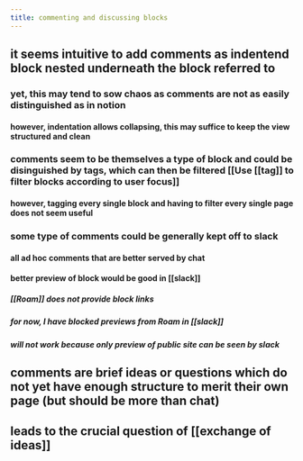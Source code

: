 ```yaml
---
title: commenting and discussing blocks
---
```


## it seems intuitive to add comments as indentend block nested underneath the block referred to
### yet, this may tend to sow chaos as comments are not as easily distinguished as in notion
#### however, indentation allows collapsing, this may suffice to keep the view structured and clean

### comments seem to be themselves a type of block and could be disinguished by tags, which can then be filtered [[Use [[tag]] to filter blocks according to user focus]]
#### however, tagging every single block and having to filter every single page does not seem useful

### some type of comments could be generally kept off to slack
#### all ad hoc comments that are better served by chat

#### better preview of block would be good in [[slack]]
##### [[Roam]] does not provide block links

##### for now, I have blocked previews from Roam in [[slack]]

##### will not work because only preview of public site can be seen by slack

## comments are brief ideas or questions which do not yet have enough structure to merit their own page (but should be more than chat)

## leads to the crucial question of [[exchange of ideas]]
